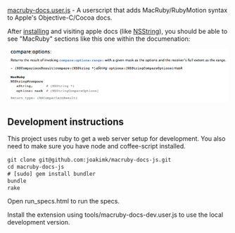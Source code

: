 [macruby-docs.user.js](https://github.com/joakimk/macruby-docs-js/raw/master/macruby-docs.user.js) - A userscript that adds MacRuby/RubyMotion syntax to Apple's Objective-C/Cocoa docs.

After [installing](https://github.com/joakimk/macruby-docs-js/raw/master/macruby-docs.user.js) and visiting apple docs (like [NSString](https://developer.apple.com/library/mac/#documentation/Cocoa/Reference/Foundation/Classes/NSString_Class/Reference/NSString.html)), you should be able to see "MacRuby" sections like this one within the documenation:

![Example](https://github.com/joakimk/macruby-docs-js/raw/master/example.png)

Development instructions
---

This project uses ruby to get a web server setup for development. You also need to make sure you have node and coffee-script installed.

    git clone git@github.com:joakimk/macruby-docs-js.git
    cd macruby-docs-js
    # [sudo] gem install bundler
    bundle
    rake

Open run_specs.html to run the specs.

Install the extension using tools/macruby-docs-dev.user.js to use the local development version.
